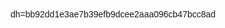 <html>
  <head>
    <title>tst</title>
    <style>
      body {
        font-family: Arial, Helvetica, sans-serif;
      }
    </style>
  </head>
  <body>
    <center>
dh=bb92dd1e3ae7b39efb9dcee2aaa096cb47bcc8ad
    </center>
  </body>
</html>
